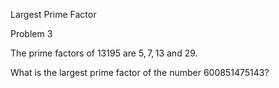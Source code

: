Largest Prime Factor

Problem 3

The prime factors of $13195$ are $5, 7, 13$ and $29$.

What is the largest prime factor of the number $600851475143$?
